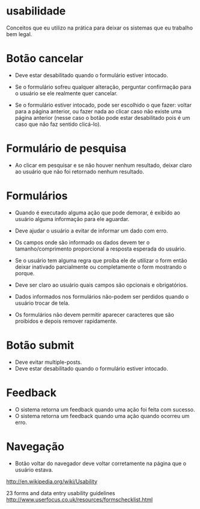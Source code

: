 # usabilidade
Conceitos que eu utilizo na prática para deixar os sistemas que eu trabalho bem legal.

Botão cancelar
==============

 - Deve estar desabilitado quando o formulário estiver intocado. 

 - Se o formulário sofreu qualquer alteração, perguntar confirmação para o usuário se ele realmente quer cancelar.

 - Se o formulário estiver intocado, pode ser escolhido o que fazer: voltar para a página anterior, ou fazer nada ao clicar caso não existe uma página anterior (nesse caso o botão pode estar desabilitado pois é um caso que não faz sentido clicá-lo).


Formulário de pesquisa
======================

 - Ao clicar em pesquisar e se não houver nenhum resultado, deixar claro ao usuário que não foi retornado nenhum resultado.

Formulários
===========

 - Quando é executado alguma ação que pode demorar, é exibido ao usuário alguma informação para ele aguardar.

 - Deve ajudar o usuário a evitar de informar um dado com erro.

 - Os campos onde são informado os dados devem ter o tamanho/comprimento proporcional a resposta esperada do usuário.

 - Se o usuário tem alguma regra que proíba ele de utilizar o form então deixar inativado parcialmente ou completamente o form mostrando o porque.

 - Deve ser claro ao usuário quais campos são opcionais e obrigatórios.

 - Dados informados nos formulários não-podem ser perdidos quando o usuário trocar de tela.

 - Os formulários não devem permitir aparecer caracteres que são proibidos e depois remover rapidamente.

Botão submit
============

 - Deve evitar multiple-posts.
 - Deve estar desabilitado quando o formulário estiver intocado.

Feedback
========

 - O sistema retorna um feedback quando uma ação foi feita com sucesso.
 - O sistema retorna um feedback quando uma ação quando ocorreu um erro.

Navegação
=========

 - Botão voltar do navegador deve voltar corretamente na página que o usuário estava.

http://en.wikipedia.org/wiki/Usability

23 forms and data entry usability guidelines
http://www.userfocus.co.uk/resources/formschecklist.html
